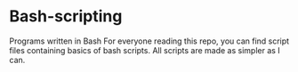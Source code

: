 # Bash-scripting
Programs written in Bash
For everyone reading this repo, you can find script files containing basics of bash scripts. All scripts are made as simpler as I can.

